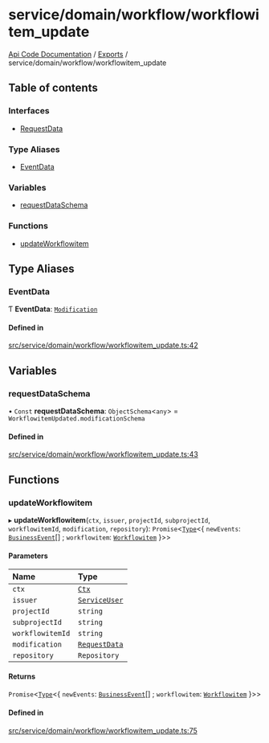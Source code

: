 # service/domain/workflow/workflowitem\_update
 
[Api Code Documentation](../README.md) / [Exports](../modules.md) / service/domain/workflow/workflowitem\_update

## Table of contents

### Interfaces

- [RequestData](../interfaces/service_domain_workflow_workflowitem_update.RequestData.md)

### Type Aliases

- [EventData](service_domain_workflow_workflowitem_update.md#eventdata)

### Variables

- [requestDataSchema](service_domain_workflow_workflowitem_update.md#requestdataschema)

### Functions

- [updateWorkflowitem](service_domain_workflow_workflowitem_update.md#updateworkflowitem)

## Type Aliases

### EventData

Ƭ **EventData**: [`Modification`](../interfaces/service_domain_workflow_workflowitem_updated.Modification.md)

#### Defined in

[src/service/domain/workflow/workflowitem_update.ts:42](https://github.com/openkfw/TruBudget/blob/d07ad94/api/src/service/domain/workflow/workflowitem_update.ts#L42)

## Variables

### requestDataSchema

• `Const` **requestDataSchema**: `ObjectSchema`\<`any`\> = `WorkflowitemUpdated.modificationSchema`

#### Defined in

[src/service/domain/workflow/workflowitem_update.ts:43](https://github.com/openkfw/TruBudget/blob/d07ad94/api/src/service/domain/workflow/workflowitem_update.ts#L43)

## Functions

### updateWorkflowitem

▸ **updateWorkflowitem**(`ctx`, `issuer`, `projectId`, `subprojectId`, `workflowitemId`, `modification`, `repository`): `Promise`\<[`Type`](result.md#type)\<\{ `newEvents`: [`BusinessEvent`](service_domain_business_event.md#businessevent)[] ; `workflowitem`: [`Workflowitem`](../interfaces/service_domain_workflow_workflowitem.Workflowitem.md)  }\>\>

#### Parameters

| Name | Type |
| :------ | :------ |
| `ctx` | [`Ctx`](../interfaces/lib_ctx.Ctx.md) |
| `issuer` | [`ServiceUser`](../interfaces/service_domain_organization_service_user.ServiceUser.md) |
| `projectId` | `string` |
| `subprojectId` | `string` |
| `workflowitemId` | `string` |
| `modification` | [`RequestData`](../interfaces/service_domain_workflow_workflowitem_update.RequestData.md) |
| `repository` | `Repository` |

#### Returns

`Promise`\<[`Type`](result.md#type)\<\{ `newEvents`: [`BusinessEvent`](service_domain_business_event.md#businessevent)[] ; `workflowitem`: [`Workflowitem`](../interfaces/service_domain_workflow_workflowitem.Workflowitem.md)  }\>\>

#### Defined in

[src/service/domain/workflow/workflowitem_update.ts:75](https://github.com/openkfw/TruBudget/blob/d07ad94/api/src/service/domain/workflow/workflowitem_update.ts#L75)
